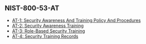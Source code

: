 ## NIST-800-53-AT
* [AT-1: Security Awareness And Training Policy And Procedures](NIST-800-53-AT-1.md)
* [AT-2: Security Awareness Training](NIST-800-53-AT-2.md)
* [AT-3: Role-Based Security Training](NIST-800-53-AT-3.md)
* [AT-4: Security Training Records](NIST-800-53-AT-4.md)
